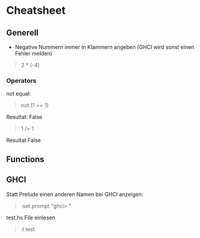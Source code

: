 
# Cheatsheet 

## Generell
- Negative Nummern immer in Klammern angeben (GHCI wird sonst einen Fehler melden)
> 2 * (-4)

### Operators
not equal:
> not (1 == 1)

Resultat: False

> 1 /= 1

Resultat False


## Functions



## GHCI
Statt Prelude einen anderen Namen bei GHCI anzeigen:
> :set prompt "ghci> "

test.hs File einlesen 
> :l test 


